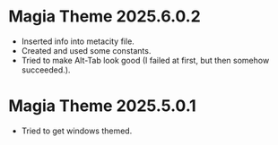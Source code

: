 # Magia Theme 2025.6.0.2

- Inserted info into metacity file.
- Created and used some constants.
- Tried to make Alt-Tab look good (I failed at first, but then somehow succeeded.).

# Magia Theme 2025.5.0.1

- Tried to get windows themed.